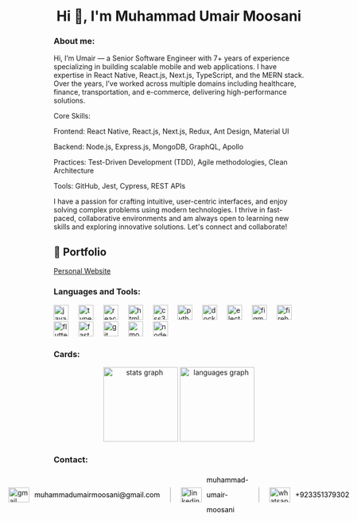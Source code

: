 <!---->

<h1 align="center">Hi 👋, I'm Muhammad Umair Moosani</h1>

<h3 align="left">About me:</h3>
<p>
  Hi, I’m Umair — a Senior Software Engineer with 7+ years of experience specializing in building scalable mobile and web applications. I have expertise in React Native, React.js, Next.js, TypeScript, and the MERN stack. Over the years, I’ve worked across multiple domains including healthcare, finance, transportation, and e-commerce, delivering high-performance solutions.

Core Skills:

Frontend: React Native, React.js, Next.js, Redux, Ant Design, Material UI

Backend: Node.js, Express.js, MongoDB, GraphQL, Apollo

Practices: Test-Driven Development (TDD), Agile methodologies, Clean Architecture

Tools: GitHub, Jest, Cypress, REST APIs

I have a passion for crafting intuitive, user-centric interfaces, and enjoy solving complex problems using modern technologies. I thrive in fast-paced, collaborative environments and am always open to learning new skills and exploring innovative solutions. Let's connect and collaborate!
</p>

## 🚀 Portfolio
[Personal Website](https://muhammadumairmoosani.github.io)

<h3 align="left">Languages and Tools:</h3>

<div align="left">
  <img src="https://cdn.jsdelivr.net/gh/devicons/devicon/icons/javascript/javascript-original.svg" height="30" alt="javascript logo"  />
  <img width="12" />
  <img src="https://cdn.jsdelivr.net/gh/devicons/devicon/icons/typescript/typescript-original.svg" height="30" alt="typescript logo"  />
  <img width="12" />
  <img src="https://cdn.jsdelivr.net/gh/devicons/devicon/icons/react/react-original.svg" height="30" alt="react logo"  />
  <img width="12" />
  <img src="https://cdn.jsdelivr.net/gh/devicons/devicon/icons/html5/html5-original.svg" height="30" alt="html5 logo"  />
  <img width="12" />
  <img src="https://cdn.jsdelivr.net/gh/devicons/devicon/icons/css3/css3-original.svg" height="30" alt="css3 logo"  />
  <img width="12" />
  <img src="https://cdn.jsdelivr.net/gh/devicons/devicon/icons/python/python-original.svg" height="30" alt="python logo"  />
  <img width="12" />
  <img src="https://cdn.jsdelivr.net/gh/devicons/devicon/icons/docker/docker-original.svg" height="30" alt="docker logo"  />
  <img width="12" />
  <img src="https://cdn.jsdelivr.net/gh/devicons/devicon/icons/electron/electron-original.svg" height="30" alt="electron logo"  />
  <img width="12" />
  <img src="https://cdn.jsdelivr.net/gh/devicons/devicon/icons/figma/figma-original.svg" height="30" alt="figma logo"  />
  <img width="12" />
  <img src="https://cdn.jsdelivr.net/gh/devicons/devicon/icons/firebase/firebase-plain.svg" height="30" alt="firebase logo"  />
  <img width="12" />
  <img src="https://cdn.jsdelivr.net/gh/devicons/devicon/icons/flutter/flutter-original.svg" height="30" alt="flutter logo"  />
  <img width="12" />
  <img src="https://cdn.jsdelivr.net/gh/devicons/devicon/icons/fastapi/fastapi-original.svg" height="30" alt="fastapi logo"  />
  <img width="12" />
  <img src="https://cdn.jsdelivr.net/gh/devicons/devicon/icons/git/git-original.svg" height="30" alt="git logo"  />
  <img width="12" />
  <img src="https://cdn.jsdelivr.net/gh/devicons/devicon/icons/mongodb/mongodb-original.svg" height="30" alt="mongodb logo"  />
  <img width="12" />
  <img src="https://cdn.jsdelivr.net/gh/devicons/devicon/icons/nodejs/nodejs-original.svg" height="30" alt="nodejs logo"  />
</div>
<h3 align="left">Cards:</h3>
<div align="center">
  <img src="https://github-readme-stats.vercel.app/api?username=MuhammadUmairMoosani&hide_title=false&hide_rank=false&show_icons=true&include_all_commits=true&count_private=true&disable_animations=false&theme=dracula&locale=en&hide_border=false" height="150" alt="stats graph"  />
  <img src="https://github-readme-stats.vercel.app/api/top-langs?username=MuhammadUmairMoosani&locale=en&hide_title=false&layout=compact&card_width=320&langs_count=5&theme=dracula&hide_border=false" height="150" alt="languages graph"  />
</div>

<h3 align="left">Contact:</h3>

<div align="left">
<div style="display: flex; align-items: center; justify-content: center;">
  <a href="mailto:muhammadumairmoosani@gmail.com" target="_blank" style="display: flex; align-items: center; margin-right: 20px; text-decoration: none;">
    <img src="https://raw.githubusercontent.com/maurodesouza/profile-readme-generator/master/src/assets/icons/social/gmail/default.svg" width="42" height="30" alt="gmail logo" />
    <span style="margin-left: 10px; color: #000; display: inline-block; vertical-align: middle; line-height: 30px;">muhammadumairmoosani@gmail.com</span>
  </a>
  <span style="border-left: 2px solid #ccc; height: 30px; margin-right: 20px;"></span>
  <a href="https://www.linkedin.com/in/muhammad-umair-moosani/" target="_blank" style="display: flex; align-items: center; margin-right: 20px; text-decoration: none;">
    <img src="https://raw.githubusercontent.com/maurodesouza/profile-readme-generator/master/src/assets/icons/social/linkedin/default.svg" width="42" height="30" alt="linkedin logo" />
    <span style="margin-left: 10px; color: #000; display: inline-block; vertical-align: middle; line-height: 30px;">muhammad-umair-moosani</span>
  </a>
  <span style="border-left: 2px solid #ccc; height: 30px; margin-right: 20px;"></span>
  <a href="https://wa.me/923351379302" target="_blank" style="display: flex; align-items: center; text-decoration: none;">
    <img src="https://raw.githubusercontent.com/maurodesouza/profile-readme-generator/master/src/assets/icons/social/whatsapp/default.svg" width="42" height="30" alt="whatsapp logo" />
    <span style="margin-left: 10px; color: #000; display: inline-block; vertical-align: middle; line-height: 30px;">+923351379302</span>
  </a>
</div>







